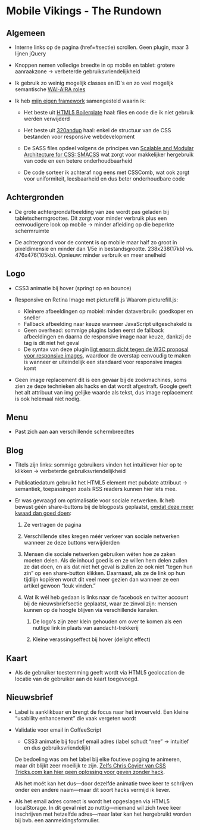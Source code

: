 Mobile Vikings - The Rundown
============================

Algemeen
--------
- Interne links op de pagina (href=#sectie) scrollen. Geen plugin, maar 3 lijnen jQuery

- Knoppen nemen volledige breedte in op mobile en tablet: grotere aanraakzone -> verbeterde gebruiksvriendelijkheid

- Ik gebruik zo weinig mogelijk classes en ID's en zo veel mogelijk semantische [WAI-AIRA roles](http://www.alistapart.com/articles/waiaria)

- Ik heb [mijn eigen framework](https://github.com/KennyBrijs/Baloo-Boilerplate) samengesteld waarin ik:
	- Het beste uit [HTML5 Boilerplate](http://html5boilerplate.com/) haal: files en code die ik niet gebruik werden verwijderd

	- Het beste uit [320andup](http://stuffandnonsense.co.uk/projects/320andup/) haal: enkel de structuur van de CSS bestanden voor responsive webdevelopment

	- De SASS files opdeel volgens de principes van [Scalable and Modular Architecture for CSS: SMACSS](http://smacss.com/) wat zorgt voor makkelijker hergebruik van code en een betere onderhoudbaarheid

	- De code sorteer ik achteraf nog eens met CSSComb, wat ook zorgt voor uniformiteit, leesbaarheid en dus beter onderhoudbare code
	


Achtergronden
-------------
- De grote achtergrondafbeelding van zee wordt pas geladen bij tabletschermgroottes. Dit zorgt voor minder verbruik plus een eenvoudigere look op mobile -> minder afleiding op die beperkte schermruimte

- De achtergrond voor de content is op mobile maar half zo groot in pixeldimensie en minder dan 1/5e in bestandsgrootte. 238x238(17kb) vs. 476x476(105kb). Opnieuw: minder verbruik en meer snelheid



Logo
----
- CSS3 animatie bij hover (springt op en bounce)

- Responsive en Retina Image met picturefill.js
  Waarom picturefill.js:
	- Kleinere afbeeldingen op mobiel: minder dataverbruik: goedkoper en sneller
	- Fallback afbeelding naar keuze wanneer JavaScript uitgeschakeld is <noscript>
	- Geen overhead: sommige plugins laden eerst de fallback afbeeldingen en daarna de responsive image naar keuze, dankzij de <noscript> tag is dit niet het geval
	- De syntax van deze plugin [ligt enorm dicht tegen de W3C proposal voor responsive images](https://twitter.com/kennybrijs/status/245615652080066561), waardoor de overstap eenvoudig te maken is wanneer er uiteindelijk een standaard voor responsive images komt

- Geen image replacement dit is een gevaar bij de zoekmachines, soms zien ze deze technieken als hacks en dat wordt afgestraft. Google geeft het alt attribuut van img gelijke waarde als tekst, dus image replacement is ook helemaal niet nodig.



Menu
----
- Past zich aan aan verschillende schermbreedtes



Blog
----
- Titels zijn links: sommige gebruikers vinden het intuïtiever hier op te klikken -> verbeterde gebruiksvriendelijkheid

- Publicatiedatum gebruikt het HTML5 <time> element met pubdate attribuut -> semantiek, toepassingen zoals RSS readers kunnen hier iets mee.

- Er was gevraagd om optimalisatie voor sociale netwerken. Ik heb bewust géén share-buttons bij de blogposts geplaatst, [omdat deze meer kwaad dan goed doen](http://informationarchitects.net/blog/sweep-the-sleaze/):
	1. Ze vertragen de pagina

	2. Verschillende sites kregen méér verkeer van sociale netwerken wanneer ze deze buttons verwijderden

	3. Mensen die sociale netwerken gebruiken wéten hoe ze zaken moeten delen. Als de inhoud goed is en ze willen hem delen zullen ze dat doen, en als dat niet het geval is zullen ze ook niet “tegen hun zin” op een share-button klikken. Daarnaast, als ze de link op hun tijdlijn kopiëren wordt dit veel meer gezien dan wanneer ze een artikel gewoon “leuk vinden.”

	4. Wat ik wél heb gedaan is links naar de facebook en twitter account bij de nieuwsbriefsectie geplaatst, waar ze zinvol zijn: mensen kunnen op de hoogte blijven via verschillende kanalen.

		1. De logo's zijn zeer klein gehouden om over te komen als een nuttige link in plaats van aandacht-trekkerij

		2. Kleine verassingseffect bij hover (delight effect)



Kaart
-----
- Als de gebruiker toestemming geeft wordt via HTML5 geolocation de locatie van de gebruiker aan de kaart toegevoegd.



Nieuwsbrief
-----------
- Label is aanklikbaar en brengt de focus naar het invoerveld. Een kleine “usability enhancement” die vaak vergeten wordt

- Validatie voor email in CoffeeScript
	- CSS3 animatie bij foutief email adres (label schudt “nee” -> intuitief en dus gebruiksvriendelijk)

	De bedoeling was om het label bij elke foutieve poging te animeren, maar dit blijkt zeer moeilijk te zijn. [Zelfs Chris Coyier van CSS Tricks.com kan hier geen oplossing voor geven zonder hack](http://css-tricks.com/restart-css-animation/).

	Als het moét kan het dus—door dezelfde animatie twee keer te schrijven onder een andere naam—maar dit soort hacks vermijd ik liever.

- Als het email adres correct is wordt het opgeslagen via HTML5 localStorage. In dit geval niet zo nuttig—niemand wil zich twee keer inschrijven met hetzelfde adres—maar later kan het hergebruikt worden bij bvb. een aanmeldingsformulier.
